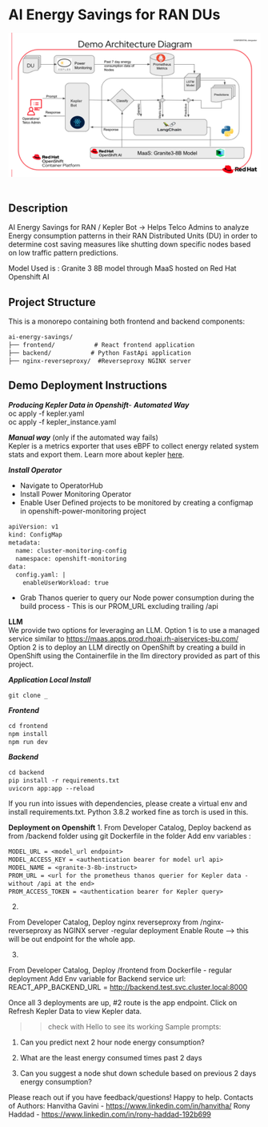 # AI Energy Savings for RAN DUs
<div align="center">
<img src="./architecture_diagram.png" >
</div>
<br/>

## Description
AI Energy Savings for RAN / Kepler Bot -> Helps Telco Admins to analyze Energy consumption patterns in their RAN Distributed Units (DU) in order to determine cost saving measures like shutting down specific nodes based on low traffic pattern predictions.

Model Used is : Granite 3 8B model through MaaS hosted on Red Hat Openshift AI

## Project Structure
This is a monorepo containing both frontend and backend components:
```
ai-energy-savings/
├── frontend/           # React frontend application
├── backend/           # Python FastApi application
├── nginx-reverseproxy/  #Reverseproxy NGINX server
```

## Demo Deployment Instructions

***Producing Kepler Data in Openshift***-
***Automated Way***<br/>
oc apply -f kepler.yaml <br/>
oc apply -f kepler_instance.yaml
<br/>

***Manual way*** (only if the automated way fails) <br/>
Kepler is a metrics exporter that uses eBPF to collect energy related system stats and export them. Learn more about kepler [here](https://www.redhat.com/en/blog/introducing-developer-preview-of-kepler-power-monitoring-for-red-hat-openshift).<br/>

***Install Operator***
- Navigate to OperatorHub
- Install Power Monitoring Operator
- Enable User Defined projects to be monitored by creating a configmap in openshift-power-monitoring project
```
apiVersion: v1
kind: ConfigMap
metadata:
  name: cluster-monitoring-config
  namespace: openshift-monitoring
data:
  config.yaml: |
    enableUserWorkload: true
```
- Grab Thanos querier to query our Node power consumption during the build process - This is our PROM_URL excluding trailing /api <br/>

**LLM**<br/>
We provide two options for leveraging an LLM. Option 1 is to use a managed service similar to https://maas.apps.prod.rhoai.rh-aiservices-bu.com/ <br/>
Option 2 is to deploy an LLM directly on OpenShift by creating a build in OpenShift using the Containerfile in the llm directory provided as part of this project.<br/>

***Application Local Install***
```
git clone _
```

***Frontend***

```
cd frontend
npm install
npm run dev

```


***Backend***

```
cd backend
pip install -r requirements.txt
uvicorn app:app --reload
```
If you run into issues with dependencies, please create a virtual env and install requirements.txt. Python 3.8.2 worked fine as torch is used in this.

**Deployment on Openshift**
1.
From Developer Catalog, Deploy backend as from /backend folder using git Dockerfile in the folder
Add env variables :
```
MODEL_URL = <model_url endpoint>
MODEL_ACCESS_KEY = <authentication bearer for model url api>
MODEL_NAME = <granite-3-8b-instruct>
PROM_URL = <url for the prometheus thanos querier for Kepler data - without /api at the end>
PROM_ACCESS_TOKEN = <authentication bearer for Kepler query>

```

2. 
From Developer Catalog, Deploy nginx reverseproxy from /nginx-reverseproxy as NGINX server -regular deployment
Enable Route --> this will be out endpoint for the whole app.

3.
From Developer Catalog, Deploy /frontend from Dockerfile - regular deployment
Add Env variable for Backend service url: REACT_APP_BACKEND_URL = http://backend.test.svc.cluster.local:8000


Once all 3 deployments are up, #2 route is the app endpoint.
Click on Refresh Kepler Data to view Kepler data.
>>check with Hello to see its working
>>Sample prompts:
1. Can you predict next 2 hour node energy consumption?

2. What are the least energy consumed times past 2 days

3. Can you suggest a node shut down schedule based on previous 2 days energy consumption?


Please reach out if you have feedback/questions! Happy to help. 
Contacts of Authors:
Hanvitha Gavini - https://www.linkedin.com/in/hanvitha/
Rony Haddad - https://www.linkedin.com/in/rony-haddad-192b699

